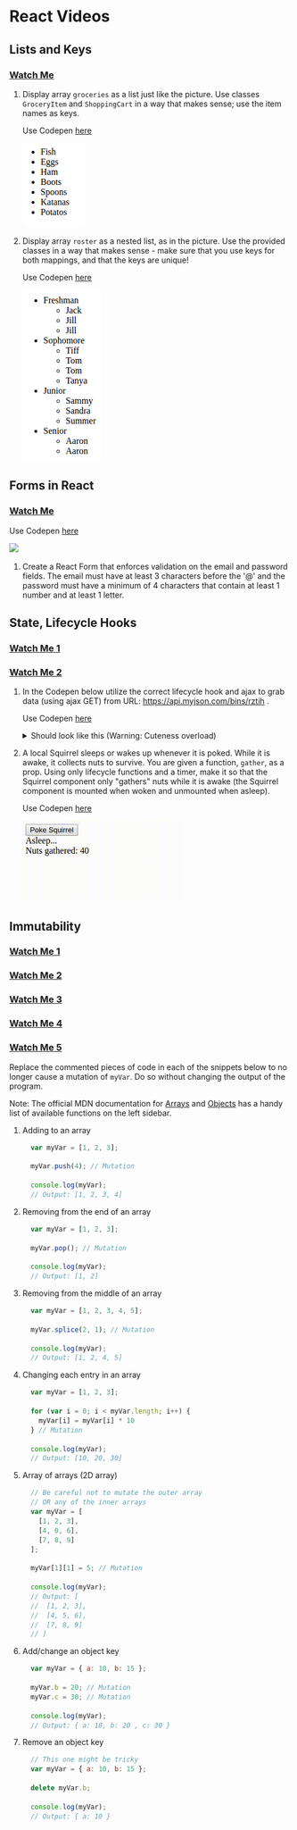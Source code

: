 # React Videos

## Lists and Keys

### [Watch Me](https://vimeo.com/223236338)

	
1. Display array ```groceries``` as a list just like the picture. Use classes ```GroceryItem``` and ```ShoppingCart``` in a way that makes sense; use the item names as keys.

	Use Codepen [here](https://codepen.io/rick-shar/pen/xdeQxQ)
	
	![](./img/lists-1.png)

1. Display array ```roster``` as a nested list, as in the picture. Use the provided classes in a way that makes sense - make sure that you use keys for both mappings, and that the keys are unique!

	Use Codepen [here](https://codepen.io/rick-shar/pen/JNVejw)
	
	![](./img/lists-2.png)


## Forms in React

### [Watch Me](https://vimeo.com/223236408)

Use Codepen [here](https://codepen.io/rick-shar/pen/EmJGvP)

![](https://d3vv6lp55qjaqc.cloudfront.net/items/1O0q242P3x222U2E3G3V/Screen%20Shot%202017-05-26%20at%208.05.19%20PM.png?v=f4e5511c)

1. Create a React Form that enforces validation on the email and password fields. The email must have at least 3 characters before the '@' and the password must have a minimum of 4 characters that contain at least 1 number and at least 1 letter.


## State, Lifecycle Hooks

### [Watch Me 1](https://vimeo.com/223236502)
### [Watch Me 2](https://vimeo.com/223236748)

1. In the Codepen below utilize the correct lifecycle hook and ajax to grab data (using ajax GET) from URL: https://api.myjson.com/bins/rztih . 

    Use Codepen [here](https://codepen.io/rick-shar/pen/BRezxW)

    <details>
    <summary>Should look like this (Warning: Cuteness overload) </summary>

    ![](https://d3vv6lp55qjaqc.cloudfront.net/items/3N3I0h3i3q1a3N43121G/Screen%20Recording%202017-05-27%20at%2006.51%20PM.gif?v=20b26c27)

    </details>
  

1. A local Squirrel sleeps or wakes up whenever it is poked. While it is awake, it collects nuts to survive. You are given a function, ```gather```, as a prop. Using only lifecycle functions and a timer, make it so that the Squirrel component only "gathers" nuts while it is awake (the Squirrel component is mounted when woken and unmounted when asleep).

	Use Codepen [here](https://codepen.io/josephch405/pen/qmwQmG?editors=1010)

	![](./img/lifecycle-2.gif)

## Immutability


### [Watch Me 1](https://vimeo.com/223237457)
### [Watch Me 2](https://vimeo.com/223237595)
### [Watch Me 3](https://vimeo.com/223237726)
### [Watch Me 4](https://vimeo.com/223237765)
### [Watch Me 5](https://vimeo.com/223237808)


Replace the commented pieces of code in each of the snippets below to no longer cause a mutation of `myVar`. Do so without changing the output of the program.


Note: The official MDN documentation for [Arrays](https://developer.mozilla.org/en-US/docs/Web/JavaScript/Reference/Global_Objects/Array) and [Objects](https://developer.mozilla.org/en-US/docs/Web/JavaScript/Reference/Global_Objects/Object) has a handy list of available functions on the left sidebar.


1. Adding to an array
    ```javascript
      var myVar = [1, 2, 3];

      myVar.push(4); // Mutation

      console.log(myVar);
      // Output: [1, 2, 3, 4]
    ```
1. Removing from the end of an array
    ```javascript
      var myVar = [1, 2, 3];

      myVar.pop(); // Mutation

      console.log(myVar);
      // Output: [1, 2]
    ```
1. Removing from the middle of an array
    ```javascript
      var myVar = [1, 2, 3, 4, 5];

      myVar.splice(2, 1); // Mutation

      console.log(myVar);
      // Output: [1, 2, 4, 5]
    ```
1. Changing each entry in an array
    ```javascript
      var myVar = [1, 2, 3];

      for (var i = 0; i < myVar.length; i++) {
        myVar[i] = myVar[i] * 10
      } // Mutation

      console.log(myVar);
      // Output: [10, 20, 30]
    ```
1. Array of arrays (2D array)
    ```javascript
      // Be careful not to mutate the outer array
      // OR any of the inner arrays
      var myVar = [
        [1, 2, 3],
        [4, 0, 6],
        [7, 8, 9]
      ];

      myVar[1][1] = 5; // Mutation

      console.log(myVar);
      // Output: [
      //  [1, 2, 3],
      //  [4, 5, 6],
      //  [7, 8, 9]
      // ]
    ```
1. Add/change an object key
    ```javascript
      var myVar = { a: 10, b: 15 };

      myVar.b = 20; // Mutation
      myVar.c = 30; // Mutation

      console.log(myVar);
      // Output: { a: 10, b: 20 , c: 30 }
    ```
1. Remove an object key
    ```javascript
      // This one might be tricky
      var myVar = { a: 10, b: 15 };

      delete myVar.b;

      console.log(myVar);
      // Output: { a: 10 }
    ```

